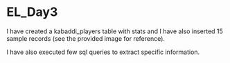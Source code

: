 # EL_Day3

I have created a kabaddi_players table with stats and I have also inserted 15 sample records (see the provided image for reference).

I have also executed few sql queries to extract specific information.
